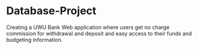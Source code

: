 # Database-Project
Creating a UWU Bank Web application where users get no charge commission for withdrawal and deposit and easy access to their funds and budgeting information.
